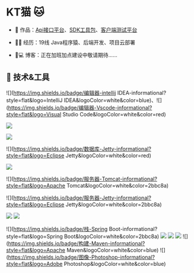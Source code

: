 # KT猫 🐱


- 🏡 作品：<a href="https://github.com/liyupi/code-nav" target="_blank">Api接口平台</a>、<a href="https://github.com/liyupi/code-nav" target="_blank">SDK工具包</a>、<a href="https://github.com/liyupi/code-nav" target="_blank">客户端测试平台</a>

- 👨‍💻 经历：19线 Java程序猿、后端开发、项目云部署

- 🤔💻 博客：正在加班加点建设中敬请期待......

## 🔧 技术&工具


![](https://img.shields.io/badge/编辑器-intellij IDEA-informational?style=flat&logo=IntelliJ IDEA&logoColor=white&color=blue)、![](https://img.shields.io/badge/编辑器-Vscode-informational?style=flat&logo=Visual Studio Code&logoColor=white&color=red)
 
 ![](https://img.shields.io/badge/数据库-Nginx-informational?style=flat&logo=MySQL&logoColor=white&color=blue)
 
 ![](https://img.shields.io/badge/数据库-Redis-informational?style=flat&logo=Redis&logoColor=white&color=red)
 
 ![](https://img.shields.io/badge/数据库-Jetty-informational?style=flat&logo=Eclipse Jetty&logoColor=white&color=red)
 
 ![](https://img.shields.io/badge/服务器-Nginx-informational?style=flat&logo=NGINX&logoColor=white&color=2bbc8a)
 
 ![](https://img.shields.io/badge/服务器-Tomcat-informational?style=flat&logo=Apache Tomcat&logoColor=white&color=2bbc8a)
 
 ![](https://img.shields.io/badge/服务器-Jetty-informational?style=flat&logo=Eclipse Jetty&logoColor=white&color=2bbc8a)
 
 ![](https://img.shields.io/badge/容器-Docker-informational?style=flat&logo=Docker&logoColor=white&color=blue)
 ![](https://img.shields.io/badge/栈-Spring-informational?style=flat&logo=Spring&logoColor=white&color=2bbc8a)
 
 ![](https://img.shields.io/badge/栈-Spring Boot-informational?style=flat&logo=Spring Boot&logoColor=white&color=2bbc8a)
 ![](https://img.shields.io/badge/Git-Github-informational?style=flat&logo=GitHub&logoColor=white&color=A9A9A9)
 ![](https://img.shields.io/badge/Git-Gitee-informational?style=flat&logo=Gitee&logoColor=white&color=red)
 ![](https://img.shields.io/badge/OS-Linux-informational?style=flat&logo=CentOS&logoColor=white&color=red)
 ![](https://img.shields.io/badge/构建-Maven-informational?style=flat&logo=Apache Maven&logoColor=white&color=blue)
 ![](https://img.shields.io/badge/图像-Photoshop-informational?style=flat&logo=Adobe Photoshop&logoColor=white&color=blue)


                                                                              

